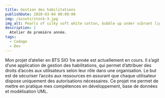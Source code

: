 ```yaml
---
title: Gestion des habilitations
publishDate: 2020-03-04 00:00:00
img: /assets/stock-3.jpg
img_alt: Pearls of silky soft white cotton, bubble up under vibrant lighting
description: |
  Atelier de première année.
tags:
  - Codage
  - Dev
---
```


Mon projet d’atelier en BTS SIO 1re année est actuellement en cours. Il s’agit d’une application de gestion des habilitations, qui permet d’attribuer des droits d’accès aux utilisateurs selon leur rôle dans une organisation. Le but est de sécuriser l’accès aux ressources en assurant que chaque utilisateur dispose uniquement des autorisations nécessaires. Ce projet me permet de mettre en pratique mes compétences en développement, base de données et modélisation UML.
